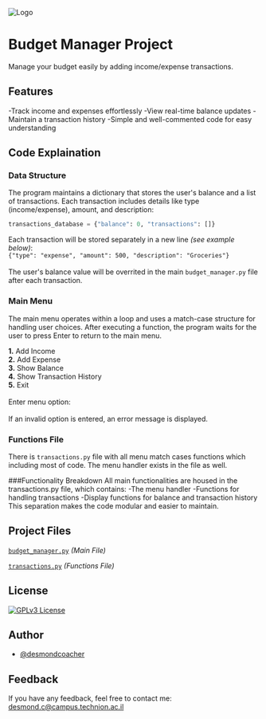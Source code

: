 
![Logo](https://png.pngtree.com/png-vector/20220910/ourmid/pngtree-budgeting-icon-png-image_6145091.png)


# Budget Manager Project

Manage your budget easily by adding income/expense transactions.


## Features

-Track income and expenses effortlessly
-View real-time balance updates
-Maintain a transaction history
-Simple and well-commented code for easy understanding


## Code Explaination
### Data Structure

The program maintains a dictionary that stores the user's balance and a list of transactions. Each transaction includes details like type (income/expense), amount, and description:
```python
transactions_database = {"balance": 0, "transactions": []}
```
Each transaction will be stored separately in a new line *(see example below)*:<br>
```{"type": "expense", "amount": 500, "description": "Groceries"}```<br><br>
The user's balance value will be overrited in the main ```budget_manager.py``` file after each transaction.

### Main Menu
The main menu operates within a loop and uses a match-case structure for handling user choices. After executing a function, the program waits for the user to press Enter to return to the main menu.

**1.** Add Income<br>
**2.** Add Expense<br>
**3.** Show Balance<br>
**4.** Show Transaction History<br>
**5.** Exit<br><br>
Enter menu option:<br><br>
If an invalid option is entered, an error message is displayed.
### Functions File
There is ```transactions.py``` file with all menu match cases functions which including most of code. The menu handler exists in the file as well.

###Functionality Breakdown
All main functionalities are housed in the transactions.py file, which contains:
-The menu handler
-Functions for handling transactions
-Display functions for balance and transaction history<br>
This separation makes the code modular and easier to maintain.

## Project Files

[```budget_manager.py```](https://github.com/desmondcoacher/budget_manager/blob/main/budget_manager.py) *(Main File)*

[```transactions.py```](https://github.com/desmondcoacher/budget_manager/blob/main/transactions.py) *(Functions File)*


## License

[![GPLv3 License](https://img.shields.io/badge/License-GPL%20v3-yellow.svg)](https://github.com/desmondcoacher/budget_manager/blob/main/LICENSE)



## Author

- [@desmondcoacher](https://github.com/desmondcoacher)


## Feedback

If you have any feedback, feel free to contact me: desmond.c@campus.technion.ac.il

